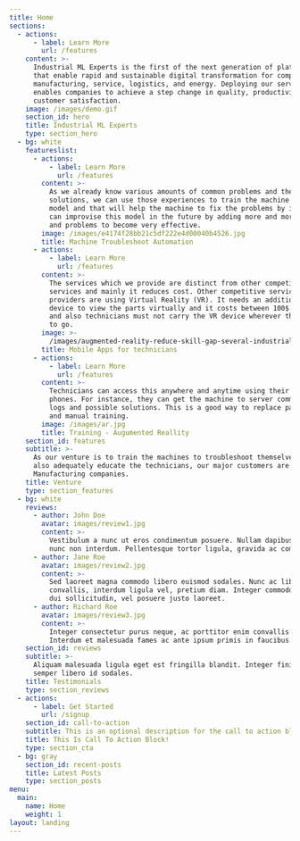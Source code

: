 ```yaml
---
title: Home
sections:
  - actions:
      - label: Learn More
        url: /features
    content: >-
      Industrial ML Experts is the first of the next generation of platforms
      that enable rapid and sustainable digital transformation for companies in
      manufacturing, service, logistics, and energy. Deploying our service
      enables companies to achieve a step change in quality, productivity, and
      customer satisfaction.
    image: /images/demo.gif
    section_id: hero
    title: Industrial ML Experts
    type: section_hero
  - bg: white
    featureslist:
      - actions:
          - label: Learn More
            url: /features
        content: >-
          As we already know various amounts of common problems and the
          solutions, we can use those experiences to train the machine learning
          model and that will help the machine to fix the problems by itself. We
          can improvise this model in the future by adding more and more issues
          and problems to become very effective.
        image: /images/e4174f28bb21c5df222e4d00040b4526.jpg
        title: Machine Troubleshoot Automation
      - actions:
          - label: Learn More
            url: /features
        content: >-
          The services which we provide are distinct from other competitors’
          services and mainly it reduces cost. Other competitive service
          providers are using Virtual Reality (VR). It needs an additional
          device to view the parts virtually and it costs between 100$ and 600$
          and also technicians must not carry the VR device wherever they want
          to go.
        image: >-
          /images/augmented-reality-reduce-skill-gap-several-industrial-sectors.jpg
        title: Mobile Apps for technicians
      - actions:
          - label: Learn More
            url: /features
        content: >-
          Technicians can access this anywhere and anytime using their mobile
          phones. For instance, they can get the machine to server communication
          logs and possible solutions. This is a good way to replace paper books
          and manual training.
        image: /images/ar.jpg
        title: Training - Augumented Reallity
    section_id: features
    subtitle: >-
      As our venture is to train the machines to troubleshoot themselves and
      also adequately educate the technicians, our major customers are
      Manufacturing companies.
    title: Venture
    type: section_features
  - bg: white
    reviews:
      - author: John Doe
        avatar: images/review1.jpg
        content: >-
          Vestibulum a nunc ut eros condimentum posuere. Nullam dapibus quis
          nunc non interdum. Pellentesque tortor ligula, gravida ac commodo eu.
      - author: Jane Roe
        avatar: images/review2.jpg
        content: >-
          Sed laoreet magna commodo libero euismod sodales. Nunc ac libero
          convallis, interdum ligula vel, pretium diam. Integer commodo sem at
          dui sollicitudin, vel posuere justo laoreet.
      - author: Richard Roe
        avatar: images/review3.jpg
        content: >-
          Integer consectetur purus neque, ac porttitor enim convallis vitae.
          Interdum et malesuada fames ac ante ipsum primis in faucibus.
    section_id: reviews
    subtitle: >-
      Aliquam malesuada ligula eget est fringilla blandit. Integer finibus
      semper libero id sodales. 
    title: Testimonials
    type: section_reviews
  - actions:
      - label: Get Started
        url: /signup
    section_id: call-to-action
    subtitle: This is an optional description for the call to action block.
    title: This Is Call To Action Block!
    type: section_cta
  - bg: gray
    section_id: recent-posts
    title: Latest Posts
    type: section_posts
menu:
  main:
    name: Home
    weight: 1
layout: landing
---
```



